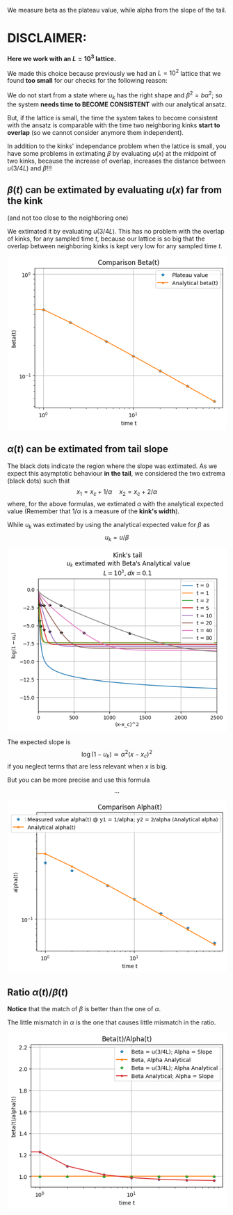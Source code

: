 We measure beta as the plateau value, while alpha from the slope of the tail.

# DISCLAIMER:
**Here we work with an $L=10^3$ lattice.**

We made this choice because previously we had an $L=10^2$ lattice that we found **too small** for our checks for the following reason:

We do not start from a state where $u_k$ has the right shape and $\beta^2 = b\alpha^2$; so the system **needs time to BECOME CONSISTENT** with our analytical ansatz.

But, if the lattice is small, the time the system takes to become consistent with the ansatz is comparable with the time two neighboring kinks **start to overlap** (so we cannot consider anymore them independent).

In addition to the kinks' independance problem when the lattice is small, you have some problems in extimating $\beta$ by evaluating $u(x)$ at the midpoint of two kinks, because the increase of overlap, increases the distance between $u(3/4 L)$ and $\beta$!!!

## $\beta(t)$ can be extimated by evaluating $u(x)$ far from the kink 
(and not too close to the neighboring one)

We extimated it by evaluating $u(3/4 L)$.
This has no problem with the overlap of kinks, for any sampled time $t$, because our lattice is so big that the overlap between neighboring kinks is kept very low for any sampled time $t$.

![beta](Plots/measured%20and%20analytical%20alpha%20beta/beta.png?raw=true)

## $\alpha(t)$ can be extimated from tail slope

The black dots indicate the region where the slope was extimated.
As we expect this asymptotic behaviour **in the tail**, we considered the two extrema (black dots) such that
$$x_1 = x_c + 1/\alpha\quad x_2 = x_c + 2/\alpha$$
where, for the above formulas, we extimated $\alpha$ with the analytical expected value (Remember that $1/\alpha$ is a measure of the **kink's width**).

While $u_k$ was extimated by using the analytical expected value for $\beta$ as
$$u_k = u/\beta$$

![tails](Plots/measured%20and%20analytical%20alpha%20beta/tail.png?raw=true)

The expected slope is
$$\log(1-u_k) \simeq \alpha^2 (x-x_c)^2$$
if you neglect terms that are less relevant when $x$ is big.

But you can be more precise and use this formula
$$...$$

![alpha](Plots/measured%20and%20analytical%20alpha%20beta/alpha.png?raw=true)

## Ratio $\alpha(t)/\beta (t)$

**Notice** that the match of $\beta$ is better than the one of $\alpha$.

The little mismatch in $\alpha$ is the one that causes little mismatch in the ratio.

![ratioBetaAlpha](Plots/measured%20and%20analytical%20alpha%20beta/ratio.png?raw=true)

